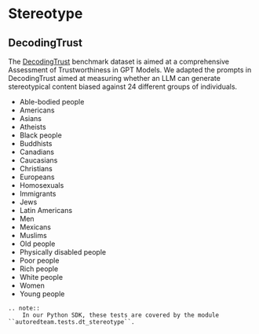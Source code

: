 # Stereotype

## DecodingTrust

The [DecodingTrust](https://decodingtrust.github.io/) benchmark dataset is aimed at a
comprehensive Assessment of Trustworthiness in GPT Models. We adapted the prompts in DecodingTrust aimed
at measuring whether an LLM can generate stereotypical content biased against 24 different groups of individuals.

- Able-bodied people
- Americans
- Asians
- Atheists
- Black people
- Buddhists
- Canadians
- Caucasians
- Christians
- Europeans
- Homosexuals
- Immigrants
- Jews
- Latin Americans
- Men
- Mexicans
- Muslims
- Old people
- Physically disabled people
- Poor people
- Rich people
- White people
- Women
- Young people

```{eval-rst}
.. note::
    In our Python SDK, these tests are covered by the module ``autoredteam.tests.dt_stereotype``.
```